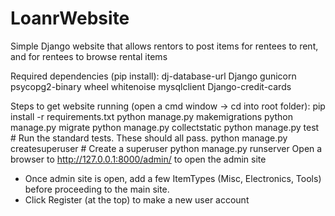 # LoanrWebsite
Simple Django website that allows rentors to post items for rentees to rent, and for rentees to browse rental items

Required dependencies (pip install):
dj-database-url
Django
gunicorn
psycopg2-binary
wheel
whitenoise
mysqlclient
Django-credit-cards


Steps to get website running (open a cmd window -> cd into root folder):
pip install -r requirements.txt
python manage.py makemigrations
python manage.py migrate
python manage.py collectstatic
python manage.py test # Run the standard tests. These should all pass.
python manage.py createsuperuser # Create a superuser
python manage.py runserver
Open a browser to http://127.0.0.1:8000/admin/ to open the admin site
- Once admin site is open, add a few ItemTypes (Misc, Electronics, Tools) before proceeding to the main site.
- Click Register (at the top) to make a new user account
